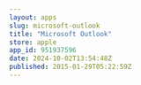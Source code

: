 ```yaml
---
layout: apps
slug: microsoft-outlook
title: "Microsoft Outlook"
store: apple
app_id: 951937596
date: 2024-10-02T13:54:48Z
published: 2015-01-29T05:22:59Z
---
```

